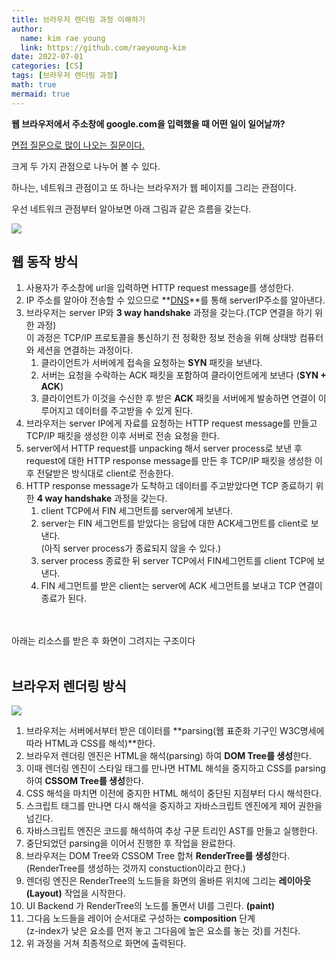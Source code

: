 ```yaml
---
title: 브라우저 렌더링 과정 이해하기
author:
  name: kim rae young
  link: https://github.com/raeyoung-kim
date: 2022-07-01
categories: [CS]
tags: [브라우저 렌더링 과정]
math: true
mermaid: true
---
```


**웹 브라우저에서 주소창에 google.com을 입력했을 때 어떤 일이 일어날까?** 

<U>면접 질문으로 많이 나오는 질문이다.</U>

크게 두 가지 관점으로 나누어 볼 수 있다.

하나는, 네트워크 관점이고 또 하나는 브라우저가 웹 페이지를 그리는 관점이다.

우선 네트워크 관점부터 알아보면 아래 그림과 같은 흐름을 갖는다.

![](https://velog.velcdn.com/images/760kry/post/840d6741-2576-4ff5-ab30-b19b669191be/image.png)

## 웹 동작 방식

1.  사용자가 주소창에 url을 입력하면 HTTP request message를 생성한다.  
2.  IP 주소를 알아야 전송할 수 있으므로 **[DNS](https://aws.amazon.com/ko/route53/what-is-dns/)**를 통해 serverIP주소를 알아낸다.  
3.  브라우저는 server IP와 **3 way handshake** 과정을 갖는다.(TCP 연결을 하기 위한 과정)  
    이 과정은 TCP/IP 프로토콜을 통신하기 전 정확한 정보 전송을 위해 상태방 컴퓨터와 세션을 연결하는 과정이다.
    1.  클라이언트가 서버에게 접속을 요청하는 **SYN** 패킷을 보낸다.
    2.  서버는 요청을 수락하는 ACK 패킷을 포함하여 클라이언트에게 보낸다 (**SYN + ACK**)
    3.  클라이언트가 이것을 수신한 후 받은 **ACK** 패킷을 서버에게 발송하면 연결이 이루어지고 데이터를 주고받을 수 있게 된다.
4.  브라우저는 server IP에게 자료를 요청하는 HTTP request message를 만들고 TCP/IP 패킷을 생성한 이후 서버로 전송 요청을 한다.  
5.  server에서 HTTP request를 unpacking 해서 server process로 보낸 후 request에 대한 HTTP response message를 만든 후
    TCP/IP 패킷을 생성한 이후 전달받은 방식대로 client로 전송한다.  
6.  HTTP response message가 도착하고 데이터를 주고받았다면 TCP 종료하기 위한 **4 way handshake** 과정을 갖는다.
    1.  client TCP에서 FIN 세그먼트를 server에게 보낸다.
    2.  server는 FIN 세그먼트를 받았다는 응답에 대한 ACK세그먼트를 client로 보낸다.  
        (아직 server process가 종료되지 않을 수 있다.)
    3.  server process 종료한 뒤 server TCP에서 FIN세그먼트를 client TCP에 보낸다.
    4.  FIN 세그먼트를 받은 client는 server에 ACK 세그먼트를 보내고 TCP 연결이 종료가 된다.

<br/>
<br/>
아래는 리소스를 받은 후 화면이 그려지는 구조이다
<br/>
<br/>

## 브라우저 렌더링 방식

![](https://velog.velcdn.com/images/760kry/post/d7a1fdf4-f544-4605-9f46-b195eb864e9b/image.png)


1.  브라우저는 서버에서부터 받은 데이터를 **parsing(웹 표준화 기구인 W3C명세에 따라 HTML과 CSS를 해석)**한다.
2.  브라우저 렌더링 엔진은 HTML을 해석(parsing) 하여 **DOM Tree를 생성**한다.
3.  이때 렌더링 엔진이 스타일 태그를 만나면 HTML 해석을 중지하고 CSS를 parsing 하여 **CSSOM Tree를 생성**한다.
4.  CSS 해석을 마치면 이전에 중지한 HTML 해석이 중단된 지점부터 다시 해석한다.
5.  스크립트 태그를 만나면 다시 해석을 중지하고 자바스크립트 엔진에게 제어 권한을 넘긴다.
6.  자바스크립트 엔진은 코드를 해석하여 추상 구문 트리인 AST를 만들고 실행한다.
7.  중단되었던 parsing을 이어서 진행한 후 작업을 완료한다.  
8.  브라우저는 DOM Tree와 CSSOM Tree 합쳐 **RenderTree를 생성**한다.  
    (RenderTree를 생성하는 것까지 constuction이라고 한다.)  
9.  렌더링 엔진은 RenderTree의 노드들을 화면의 올바른 위치에 그리는 **레이아웃(Layout)** 작업을 시작한다.  
10.  UI Backend 가 RenderTree의 노드를 돌면서 UI를 그린다. **(paint)**  
11.  그다음 노드들을 레이어 순서대로 구성하는 **composition** 단계  
    (z-index가 낮은 요소를 먼저 놓고 그다음에 높은 요소를 놓는 것)를 거친다.  
12.  위 과정을 거쳐 최종적으로 화면에 출력된다.

